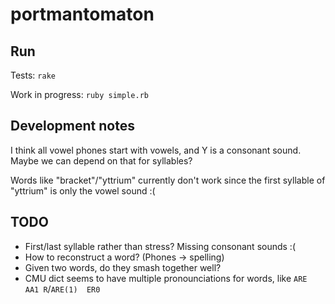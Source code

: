 # portmantomaton

## Run
Tests: `rake`

Work in progress: `ruby simple.rb`

## Development notes
I think all vowel phones start with vowels, and Y is a consonant sound. Maybe we can depend on that for syllables?

Words like "bracket"/"yttrium" currently don't work since the first syllable of "yttrium" is only the vowel sound :(

## TODO
* First/last syllable rather than stress? Missing consonant sounds :(
* How to reconstruct a word? (Phones -> spelling)
* Given two words, do they smash together well?
* CMU dict seems to have multiple pronounciations for words, like `ARE  AA1 R`/`ARE(1)  ER0`
